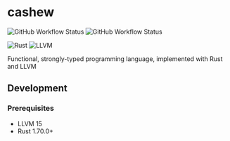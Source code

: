 # cashew

![GitHub Workflow Status](https://img.shields.io/github/actions/workflow/status/mrivnak/cashew/check.yml)
![GitHub Workflow Status](https://img.shields.io/github/actions/workflow/status/mrivnak/cashew/test.yml?label=tests)

![Rust](https://img.shields.io/badge/rust-%23f74c00.svg?style=for-the-badge&logo=rust&logoColor=white)
![LLVM](https://img.shields.io/badge/llvm-%23323330.svg?style=for-the-badge&logo=llvm&logoColor=%23FFFFFF)

Functional, strongly-typed programming language, implemented with Rust and LLVM

## Development

### Prerequisites

- LLVM 15
- Rust 1.70.0+
